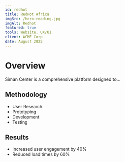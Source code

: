 ```yaml
---
id: redhot
title: RedHot Africa
imgSrc: /hero-reading.jpg
imgAlt: Redhot
featured: true
tools: Website, UX/UI
client: ACME Corp
date: August 2025
---
```


# Overview

Siman Center is a comprehensive platform designed to...

## Methodology

- User Research
- Prototyping
- Development
- Testing

## Results

- Increased user engagement by 40%
- Reduced load times by 60%


